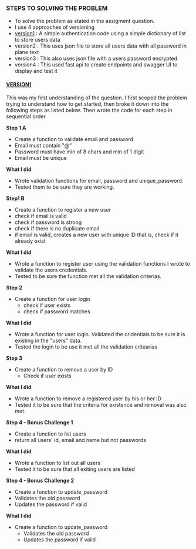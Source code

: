 
### **STEPS TO SOLVING THE PROBLEM**
 - To solve the problem as stated in the assigment question.
 - I  use 4 approaches of versioning
  - [version1](https://github.com/Cchrisekwugum/Assignments/blob/main/version1.py) : A simple authentication code using a simple dictionary of list to store users data
  - version2 : This uses json file to store all users data with all password in plane text
  - version3 : This also uses json file with a users password encrypted
  - version4 : This used fast api to create endpoints and swagger UI to display and test it

#### **[VERSION1](https://github.com/Cchrisekwugum/Assignments/blob/main/version1.py)**
This was my first understanding of the question. I first scoped the problem trying to understand how to get started, then broke it down into the following steps as listed below. Then wrote the code for each step in sequential order.

**Step 1 A**
- Create a function to validate email and password
 - Email must contain "@"
 - Password must have min of 8 chars and min of 1 digit
 - Email must be unique

**What I did**
- Wrote  validation functions for email, password and unique_password.
- Tested them to be sure they are working.

**Step1 B**
- Create a function to register a new user
 - check if email is valid
 - check if password is strong
 - check if there is no duplicate email
 - if email is valid, creates a new user with unique ID that is, check if it already exist

**What I did**
- Wrote a function to register user using the validation functions I wrote to validate the users credentials.
- Tested to be sure the function met all the validation criterias.

**Step 2**
- Create a function for user login
  - check if user exists
  - check if password matches

**What I did**
- Wrote a function for user login. Validated the cridentials to be sure it is existing in the "users" data.
- Tested the login to be use it met all the validation critearias
  
**Step 3**
- Create a function to remove a user by ID
   - Check if user exists
     
**What I did**
- Wrote a function to remove a registered user by his or her ID
- Tested it to be sure that the criteria for existence and removal was also met.

**Step 4 - Bonus Challenge 1**
 -  Create a function to list users
  - return all users' id, email and name but not passwords

**What I did**
  - Wrote a function to list out all users
  - Tested it to be sure that all exiting users are listed

**Step 4 - Bonus Challenge 2**
- Create a function to update_password
- Validates the old password
- Updates the password if valid

**What I did**
- Create a function to update_password
  - Validates the old password
  - Updates the password if valid
